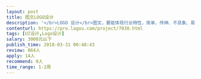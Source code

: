 ```yaml
---                
layout: post       
title: 图文LOGO设计           
description: '</br>LOGO 设计</br>图文，要能体现行业特性，简单、传神、不具象、易记。</br>希望能提供以往的设计作品，以大猩猩为参照进行创作。</br>可以参考明猩队长、BLUE GORILLA等，必须原创！！！</br>'     
contenturl: https://pro.lagou.com/project/7038.html      
tags: [UI设计,Logo设计]            
salary: 3000元以下          
publish_time: 2018-03-31 00:48:43         
review: 864人                   
apply: 14人                   
recommend: 0人                   
time_range: 1-2周              
---                 
```


